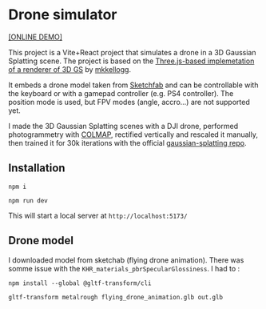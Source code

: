 # Drone simulator

[\[ONLINE DEMO\]](https://www.antoinekeller.tech/)

This project is a Vite+React project that simulates a drone in a 3D Gaussian Splatting scene.
The project is based on the [Three.js-based implemetation of a renderer of 3D GS](https://github.com/mkkellogg/GaussianSplats3D) by [mkkellogg](https://github.com/mkkellogg).

It embeds a drone model taken from [Sketchfab](https://sketchfab.com/3d-models/flying-drone-2ecfb55304a043a2a86353f70cc1cf92) and can be controllable with the keyboard or with a gamepad controller (e.g. PS4 controller). The position mode is used, but FPV modes (angle, accro...) are not supported yet.

I made the 3D Gaussian Splatting scenes with a DJI drone, performed photogrammetry with [COLMAP](https://colmap.github.io/), rectified vertically and rescaled it manually, then trained it for 30k iterations with the official [gaussian-splatting repo](https://github.com/graphdeco-inria/gaussian-splatting).

## Installation

```
npm i
```

```
npm run dev
```

This will start a local server at `http://localhost:5173/`

## Drone model

I downloaded model from sketchab (flying drone animation). There was somme issue with the `KHR_materials_pbrSpecularGlossiness`. I had to :

```
npm install --global @gltf-transform/cli

gltf-transform metalrough flying_drone_animation.glb out.glb
```
